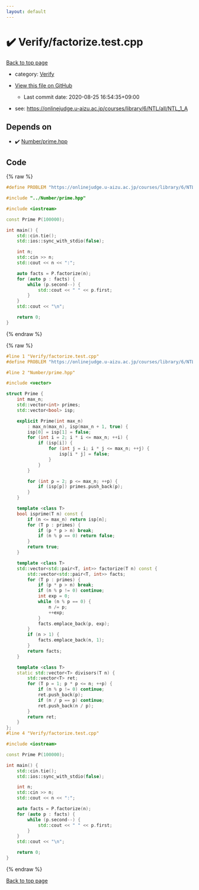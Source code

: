 ```yaml
---
layout: default
---
```


<!-- mathjax config similar to math.stackexchange -->
<script type="text/javascript" async
  src="https://cdnjs.cloudflare.com/ajax/libs/mathjax/2.7.5/MathJax.js?config=TeX-MML-AM_CHTML">
</script>
<script type="text/x-mathjax-config">
  MathJax.Hub.Config({
    TeX: { equationNumbers: { autoNumber: "AMS" }},
    tex2jax: {
      inlineMath: [ ['$','$'] ],
      processEscapes: true
    },
    "HTML-CSS": { matchFontHeight: false },
    displayAlign: "left",
    displayIndent: "2em"
  });
</script>

<script type="text/javascript" src="https://cdnjs.cloudflare.com/ajax/libs/jquery/3.4.1/jquery.min.js"></script>
<script src="https://cdn.jsdelivr.net/npm/jquery-balloon-js@1.1.2/jquery.balloon.min.js" integrity="sha256-ZEYs9VrgAeNuPvs15E39OsyOJaIkXEEt10fzxJ20+2I=" crossorigin="anonymous"></script>
<script type="text/javascript" src="../../assets/js/copy-button.js"></script>
<link rel="stylesheet" href="../../assets/css/copy-button.css" />


# :heavy_check_mark: Verify/factorize.test.cpp

<a href="../../index.html">Back to top page</a>

* category: <a href="../../index.html#5a750f86ef41f22f852c43351e3ff383">Verify</a>
* <a href="{{ site.github.repository_url }}/blob/master/Verify/factorize.test.cpp">View this file on GitHub</a>
    - Last commit date: 2020-08-25 16:54:35+09:00


* see: <a href="https://onlinejudge.u-aizu.ac.jp/courses/library/6/NTL/all/NTL_1_A">https://onlinejudge.u-aizu.ac.jp/courses/library/6/NTL/all/NTL_1_A</a>


## Depends on

* :heavy_check_mark: <a href="../../library/Number/prime.hpp.html">Number/prime.hpp</a>


## Code

<a id="unbundled"></a>
{% raw %}
```cpp
#define PROBLEM "https://onlinejudge.u-aizu.ac.jp/courses/library/6/NTL/all/NTL_1_A"

#include "../Number/prime.hpp"

#include <iostream>

const Prime P(100000);

int main() {
    std::cin.tie();
    std::ios::sync_with_stdio(false);

    int n;
    std::cin >> n;
    std::cout << n << ":";

    auto facts = P.factorize(n);
    for (auto p : facts) {
        while (p.second--) {
            std::cout << " " << p.first;
        }
    }
    std::cout << "\n";

    return 0;
}

```
{% endraw %}

<a id="bundled"></a>
{% raw %}
```cpp
#line 1 "Verify/factorize.test.cpp"
#define PROBLEM "https://onlinejudge.u-aizu.ac.jp/courses/library/6/NTL/all/NTL_1_A"

#line 2 "Number/prime.hpp"

#include <vector>

struct Prime {
    int max_n;
    std::vector<int> primes;
    std::vector<bool> isp;

    explicit Prime(int max_n)
        : max_n(max_n), isp(max_n + 1, true) {
        isp[0] = isp[1] = false;
        for (int i = 2; i * i <= max_n; ++i) {
            if (isp[i]) {
                for (int j = i; i * j <= max_n; ++j) {
                    isp[i * j] = false;
                }
            }
        }

        for (int p = 2; p <= max_n; ++p) {
            if (isp[p]) primes.push_back(p);
        }
    }

    template <class T>
    bool isprime(T n) const {
        if (n <= max_n) return isp[n];
        for (T p : primes) {
            if (p * p > n) break;
            if (n % p == 0) return false;
        }
        return true;
    }

    template <class T>
    std::vector<std::pair<T, int>> factorize(T n) const {
        std::vector<std::pair<T, int>> facts;
        for (T p : primes) {
            if (p * p > n) break;
            if (n % p != 0) continue;
            int exp = 0;
            while (n % p == 0) {
                n /= p;
                ++exp;
            }
            facts.emplace_back(p, exp);
        }
        if (n > 1) {
            facts.emplace_back(n, 1);
        }
        return facts;
    }

    template <class T>
    static std::vector<T> divisors(T n) {
        std::vector<T> ret;
        for (T p = 1; p * p <= n; ++p) {
            if (n % p != 0) continue;
            ret.push_back(p);
            if (n / p == p) continue;
            ret.push_back(n / p);
        }
        return ret;
    }
};
#line 4 "Verify/factorize.test.cpp"

#include <iostream>

const Prime P(100000);

int main() {
    std::cin.tie();
    std::ios::sync_with_stdio(false);

    int n;
    std::cin >> n;
    std::cout << n << ":";

    auto facts = P.factorize(n);
    for (auto p : facts) {
        while (p.second--) {
            std::cout << " " << p.first;
        }
    }
    std::cout << "\n";

    return 0;
}

```
{% endraw %}

<a href="../../index.html">Back to top page</a>

